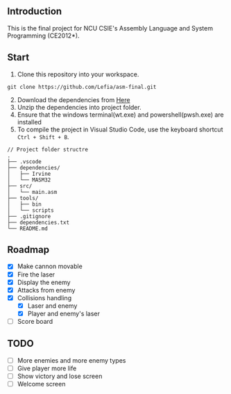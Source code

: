 ## Introduction
This is the final project for NCU CSIE's Assembly Language and System Programming (CE2012*).

## Start

1. Clone this repository into your workspace.
```shell
git clone https://github.com/Lefia/asm-final.git
```

2. Download the dependencies from [Here](https://drive.google.com/file/d/1rP-3o9Z4owrDwjXpgbMOdl_axcWxiuKI/view?usp=sharing)
3. Unzip the dependencies into project folder.
4. Ensure that the windows terminal(wt.exe) and powershell(pwsh.exe) are installed
5. To compile the project in Visual Studio Code, use the keyboard shortcut `Ctrl + Shift + B`.
```
// Project folder structre
.
├── .vscode
├── dependencies/
│   ├── Irvine
│   └── MASM32
├── src/
│   └── main.asm
├── tools/
│   ├── bin
│   └── scripts
├── .gitignore
├── dependencies.txt
└── README.md
```

## Roadmap
- [x] Make cannon movable
- [x] Fire the laser
- [x] Display the enemy
- [x] Attacks from enemy
- [x] Collisions handling
  - [x] Laser and enemy
  - [x] Player and enemy's laser
- [ ] Score board

## TODO
- [ ] More enemies and more enemy types
- [ ] Give player more life
- [ ] Show victory and lose screen
- [ ] Welcome screen